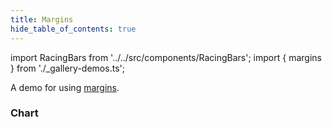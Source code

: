 ```yaml
---
title: Margins
hide_table_of_contents: true
---
```


import RacingBars from '../../src/components/RacingBars';
import { margins } from './\_gallery-demos.ts';

A demo for using [margins](../documentation/options.md#marginbottom).

<!--truncate-->

### Chart

<div className="gallery" style={{border: '1px solid black'}}>
  <RacingBars
    {...margins}
  />
</div>
